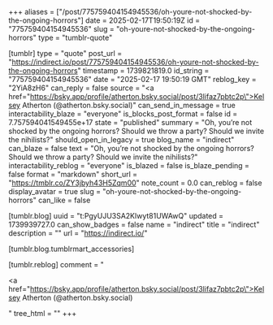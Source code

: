 +++
aliases = ["/post/775759404154945536/oh-youre-not-shocked-by-the-ongoing-horrors"]
date = 2025-02-17T19:50:19Z
id = "775759404154945536"
slug = "oh-youre-not-shocked-by-the-ongoing-horrors"
type = "tumblr-quote"

[tumblr]
type = "quote"
post_url = "https://indirect.io/post/775759404154945536/oh-youre-not-shocked-by-the-ongoing-horrors"
timestamp = 1739821819.0
id_string = "775759404154945536"
date = "2025-02-17 19:50:19 GMT"
reblog_key = "2YiA8zH6"
can_reply = false
source = "<a href=\"https://bsky.app/profile/atherton.bsky.social/post/3lifaz7pbtc2p\">Kelsey Atherton (@atherton.bsky.social)</a>"
can_send_in_message = true
interactability_blaze = "everyone"
is_blocks_post_format = false
id = 7.757594041549455e+17
state = "published"
summary = "Oh, you’re not shocked by the ongoing horrors? Should we throw a party? Should we invite the nihilists?"
should_open_in_legacy = true
blog_name = "indirect"
can_blaze = false
text = "Oh, you&rsquo;re not shocked by the ongoing horrors? Should we throw a party? Should we invite the nihilists?"
interactability_reblog = "everyone"
is_blazed = false
is_blaze_pending = false
format = "markdown"
short_url = "https://tmblr.co/ZY3jbyh43H5Zqm00"
note_count = 0.0
can_reblog = false
display_avatar = true
slug = "oh-youre-not-shocked-by-the-ongoing-horrors"
can_like = false

[tumblr.blog]
uuid = "t:PgyUJU3SA2Klwyt81UWAwQ"
updated = 1739939727.0
can_show_badges = false
name = "indirect"
title = "indirect"
description = ""
url = "https://indirect.io/"

[tumblr.blog.tumblrmart_accessories]

[tumblr.reblog]
comment = "<p><a href=\"https://bsky.app/profile/atherton.bsky.social/post/3lifaz7pbtc2p\">Kelsey Atherton (@atherton.bsky.social)</a></p>"
tree_html = ""
+++
